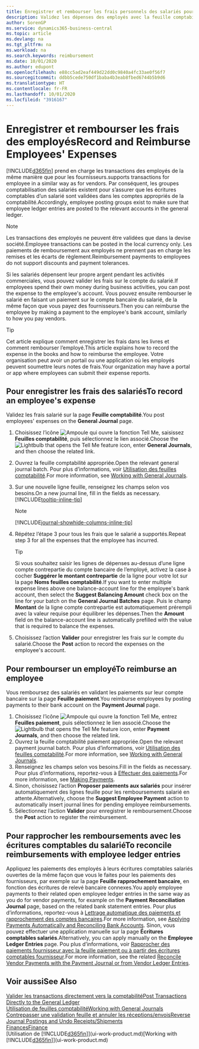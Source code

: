 ```yaml
---
title: Enregistrer et rembourser les frais personnels des salariés pour les activités commerciales | Microsoft Docs
description: Validez les dépenses des employés avec la feuille comptabilité sur le compte de l’employé et validez par la suite un paiement sur le compte bancaire de l’employé pour rembourser les frais liés à l’entreprise.
author: SorenGP
ms.service: dynamics365-business-central
ms.topic: article
ms.devlang: na
ms.tgt_pltfrm: na
ms.workload: na
ms.search.keywords: reimbursement
ms.date: 10/01/2020
ms.author: edupont
ms.openlocfilehash: e88cc5ad2eaf449d22dd0c9840a4fc33ae0f56f7
ms.sourcegitcommit: ddbb5cede750df1baba4b3eab8fbed6744b5b9d6
ms.translationtype: HT
ms.contentlocale: fr-FR
ms.lasthandoff: 10/01/2020
ms.locfileid: "3916167"
---
```

# <a name="record-and-reimburse-employees-expenses"></a><span data-ttu-id="e2187-103">Enregistrer et rembourser les frais des employés</span><span class="sxs-lookup"><span data-stu-id="e2187-103">Record and Reimburse Employees' Expenses</span></span>

[!INCLUDE[d365fin](includes/d365fin_md.md)] <span data-ttu-id="e2187-104">prend en charge les transactions des employés de la même manière que pour les fournisseurs.</span><span class="sxs-lookup"><span data-stu-id="e2187-104">supports transactions for employee in a similar way as for vendors.</span></span> <span data-ttu-id="e2187-105">Par conséquent, les groupes comptabilisation des salariés existent pour s’assurer que les écritures comptables d’un salarié sont validées dans les comptes appropriés de la comptabilité.</span><span class="sxs-lookup"><span data-stu-id="e2187-105">Accordingly, employee posting groups exist to make sure that employee ledger entries are posted to the relevant accounts in the general ledger.</span></span>

> [!NOTE]  
> <span data-ttu-id="e2187-106">Les transactions des employés ne peuvent être validées que dans la devise société.</span><span class="sxs-lookup"><span data-stu-id="e2187-106">Employee transactions can be posted in the local currency only.</span></span> <span data-ttu-id="e2187-107">Les paiements de remboursement aux employés ne prennent pas en charge les remises et les écarts de règlement.</span><span class="sxs-lookup"><span data-stu-id="e2187-107">Reimbursement payments to employees do not support discounts and payment tolerances.</span></span>

<span data-ttu-id="e2187-108">Si les salariés dépensent leur propre argent pendant les activités commerciales, vous pouvez valider les frais sur le compte du salarié.</span><span class="sxs-lookup"><span data-stu-id="e2187-108">If employees spend their own money during business activities, you can post the expense to the employee's account.</span></span> <span data-ttu-id="e2187-109">Vous pouvez ensuite rembourser le salarié en faisant un paiement sur le compte bancaire du salarié, de la même façon que vous payez des fournisseurs.</span><span class="sxs-lookup"><span data-stu-id="e2187-109">Then you can reimburse the employee by making a payment to the employee's bank account, similarly to how you pay vendors.</span></span>  

> [!TIP]
> <span data-ttu-id="e2187-110">Cet article explique comment enregistrer les frais dans les livres et comment rembourser l’employé.</span><span class="sxs-lookup"><span data-stu-id="e2187-110">This article explains how to record the expense in the books and how to reimburse the employee.</span></span> <span data-ttu-id="e2187-111">Votre organisation peut avoir un portail ou une application où les employés peuvent soumettre leurs notes de frais.</span><span class="sxs-lookup"><span data-stu-id="e2187-111">Your organization may have a portal or app where employees can submit their expense reports.</span></span>

## <a name="to-record-an-employees-expense"></a><span data-ttu-id="e2187-112">Pour enregistrer les frais des salariés</span><span class="sxs-lookup"><span data-stu-id="e2187-112">To record an employee's expense</span></span>
<span data-ttu-id="e2187-113">Validez les frais salarié sur la page **Feuille comptabilité**.</span><span class="sxs-lookup"><span data-stu-id="e2187-113">You post employees' expenses on the **General Journal** page.</span></span>
1. <span data-ttu-id="e2187-114">Choisissez l’icône ![Ampoule qui ouvre la fonction Tell Me](media/ui-search/search_small.png "Dites-moi ce que vous voulez faire"), saisissez **Feuilles comptabilité**, puis sélectionnez le lien associé.</span><span class="sxs-lookup"><span data-stu-id="e2187-114">Choose the ![Lightbulb that opens the Tell Me feature](media/ui-search/search_small.png "Tell me what you want to do") icon, enter **General Journals**, and then choose the related link.</span></span>
2. <span data-ttu-id="e2187-115">Ouvrez la feuille comptabilité appropriée.</span><span class="sxs-lookup"><span data-stu-id="e2187-115">Open the relevant general journal batch.</span></span> <span data-ttu-id="e2187-116">Pour plus d’informations, voir [Utilisation des feuilles comptabilité](ui-work-general-journals.md).</span><span class="sxs-lookup"><span data-stu-id="e2187-116">For more information, see [Working with General Journals](ui-work-general-journals.md).</span></span>
3. <span data-ttu-id="e2187-117">Sur une nouvelle ligne feuille, renseignez les champs selon vos besoins.</span><span class="sxs-lookup"><span data-stu-id="e2187-117">On a new journal line, fill in the fields as necessary.</span></span> [!INCLUDE[tooltip-inline-tip](includes/tooltip-inline-tip_md.md)]    

    > [!NOTE]
    > [!INCLUDE[journal-showhide-columns-inline-tip](includes/journal-showhide-columns-inline-tip.md)]
4. <span data-ttu-id="e2187-118">Répétez l’étape 3 pour tous les frais que le salarié a supportés.</span><span class="sxs-lookup"><span data-stu-id="e2187-118">Repeat step 3 for all the expenses that the employee has incurred.</span></span>

    > [!TIP]  
    > <span data-ttu-id="e2187-119">Si vous souhaitez saisir les lignes de dépenses au-dessus d’une ligne compte contrepartie du compte bancaire de l’employé, activez la case à cocher **Suggérer le montant contrepartie** de la ligne pour votre lot sur la page **Noms feuilles comptabilité**.</span><span class="sxs-lookup"><span data-stu-id="e2187-119">If you want to enter multiple expense lines above one balance-account line for the employee's bank account, then select the **Suggest Balancing Amount** check box on the line for your batch on the **General Journal Batches** page.</span></span> <span data-ttu-id="e2187-120">Puis le champ **Montant** de la ligne compte contrepartie est automatiquement prérempli avec la valeur requise pour équilibrer les dépenses.</span><span class="sxs-lookup"><span data-stu-id="e2187-120">Then the **Amount** field on the balance-account line is automatically prefilled with the value that is required to balance the expenses.</span></span>
5. <span data-ttu-id="e2187-121">Choisissez l’action **Valider** pour enregistrer les frais sur le compte du salarié.</span><span class="sxs-lookup"><span data-stu-id="e2187-121">Choose the **Post** action to record the expenses on the employee's account.</span></span>

## <a name="to-reimburse-an-employee"></a><span data-ttu-id="e2187-122">Pour rembourser un employé</span><span class="sxs-lookup"><span data-stu-id="e2187-122">To reimburse an employee</span></span>
<span data-ttu-id="e2187-123">Vous remboursez des salariés en validant les paiements sur leur compte bancaire sur la page **Feuille paiement**.</span><span class="sxs-lookup"><span data-stu-id="e2187-123">You reimburse employees by posting payments to their bank account on the **Payment Journal** page.</span></span>
1. <span data-ttu-id="e2187-124">Choisissez l’icône ![Ampoule qui ouvre la fonction Tell Me](media/ui-search/search_small.png "Dites-moi ce que vous voulez faire"), entrez **Feuilles paiement**, puis sélectionnez le lien associé.</span><span class="sxs-lookup"><span data-stu-id="e2187-124">Choose the ![Lightbulb that opens the Tell Me feature](media/ui-search/search_small.png "Tell me what you want to do") icon, enter **Payment Journals**, and then choose the related link.</span></span>
2. <span data-ttu-id="e2187-125">Ouvrez la feuille comptabilité paiement appropriée.</span><span class="sxs-lookup"><span data-stu-id="e2187-125">Open the relevant payment journal batch.</span></span> <span data-ttu-id="e2187-126">Pour plus d’informations, voir [Utilisation des feuilles comptabilité](ui-work-general-journals.md).</span><span class="sxs-lookup"><span data-stu-id="e2187-126">For more information, see [Working with General Journals](ui-work-general-journals.md).</span></span>
3. <span data-ttu-id="e2187-127">Renseignez les champs selon vos besoins.</span><span class="sxs-lookup"><span data-stu-id="e2187-127">Fill in the fields as necessary.</span></span> <span data-ttu-id="e2187-128">Pour plus d’informations, reportez-vous à [Effectuer des paiements](payables-make-payments.md).</span><span class="sxs-lookup"><span data-stu-id="e2187-128">For more information, see [Making Payments](payables-make-payments.md).</span></span>
4. <span data-ttu-id="e2187-129">Sinon, choisissez l’action **Proposer paiements aux salariés** pour insérer automatiquement des lignes feuille pour les remboursements salarié en attente.</span><span class="sxs-lookup"><span data-stu-id="e2187-129">Alternatively, choose the **Suggest Employee Payment** action to automatically insert journal lines for pending employee reimbursements.</span></span>
5. <span data-ttu-id="e2187-130">Sélectionnez l’action **Valider** pour enregistrer le remboursement.</span><span class="sxs-lookup"><span data-stu-id="e2187-130">Choose the **Post** action to register the reimbursement.</span></span>  

## <a name="to-reconcile-reimbursements-with-employee-ledger-entries"></a><span data-ttu-id="e2187-131">Pour rapprocher les remboursements avec les écritures comptables du salarié</span><span class="sxs-lookup"><span data-stu-id="e2187-131">To reconcile reimbursements with employee ledger entries</span></span>
<span data-ttu-id="e2187-132">Appliquez les paiements des employés à leurs écritures comptables salariés ouvertes de la même façon que vous le faites pour les paiements des fournisseurs, par exemple sur la page **Feuille rapprochement bancaire**, en fonction des écritures de relevé bancaire connexes.</span><span class="sxs-lookup"><span data-stu-id="e2187-132">You apply employee payments to their related open employee ledger entries in the same way as you do for vendor payments, for example on the **Payment Reconciliation Journal** page, based on the related bank statement entries.</span></span> <span data-ttu-id="e2187-133">Pour plus d’informations, reportez-vous à [Lettrage automatique des paiements et rapprochement des comptes bancaires](receivables-apply-payments-auto-reconcile-bank-accounts.md).</span><span class="sxs-lookup"><span data-stu-id="e2187-133">For more information, see [Applying Payments Automatically and Reconciling Bank Accounts](receivables-apply-payments-auto-reconcile-bank-accounts.md).</span></span> <span data-ttu-id="e2187-134">Sinon, vous pouvez effectuer une application manuelle sur la page **Écritures comptables salariés**.</span><span class="sxs-lookup"><span data-stu-id="e2187-134">Alternatively, you can apply manually on the **Employee Ledger Entries** page.</span></span> <span data-ttu-id="e2187-135">Pou plus d’informations, voir [Rapprocher des paiements fournisseur avec la feuille paiement ou à partir des écritures comptables fournisseur](payables-how-apply-purchase-transactions-manually.md).</span><span class="sxs-lookup"><span data-stu-id="e2187-135">For more information, see the related [Reconcile Vendor Payments with the Payment Journal or from Vendor Ledger Entries](payables-how-apply-purchase-transactions-manually.md).</span></span>  

## <a name="see-also"></a><span data-ttu-id="e2187-136">Voir aussi</span><span class="sxs-lookup"><span data-stu-id="e2187-136">See Also</span></span>
[<span data-ttu-id="e2187-137">Valider les transactions directement vers la comptabilité</span><span class="sxs-lookup"><span data-stu-id="e2187-137">Post Transactions Directly to the General Ledger</span></span>](finance-how-post-transactions-directly.md)  
[<span data-ttu-id="e2187-138">Utilisation de feuilles comptabilité</span><span class="sxs-lookup"><span data-stu-id="e2187-138">Working with General Journals</span></span>](ui-work-general-journals.md)  
[<span data-ttu-id="e2187-139">Contrepasser une validation feuille et annuler les réceptions/envois</span><span class="sxs-lookup"><span data-stu-id="e2187-139">Reverse Journal Postings and Undo Receipts/Shipments</span></span>](finance-how-reverse-journal-posting.md)  
[<span data-ttu-id="e2187-140">Finances</span><span class="sxs-lookup"><span data-stu-id="e2187-140">Finance</span></span>](finance.md)  
<span data-ttu-id="e2187-141">[Utilisation de [!INCLUDE[d365fin](includes/d365fin_md.md)]](ui-work-product.md)</span><span class="sxs-lookup"><span data-stu-id="e2187-141">[Working with [!INCLUDE[d365fin](includes/d365fin_md.md)]](ui-work-product.md)</span></span>  
